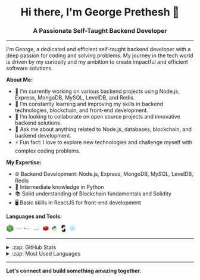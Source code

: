 <h1 align="center">Hi there, I'm George Prethesh 👋</h1>
<h3 align="center">A Passionate Self-Taught Backend Developer</h3>

---

I'm George, a dedicated and efficient self-taught backend developer with a deep passion for coding and solving problems. My journey in the tech world is driven by my curiosity and my ambition to create impactful and efficient software solutions.

**About Me:**

- 🔭 I’m currently working on various backend projects using Node.js, Express, MongoDB, MySQL, LevelDB, and Redis.
- 🌱 I’m constantly learning and improving my skills in backend technologies, blockchain, and front-end development.
- 👯 I’m looking to collaborate on open source projects and innovative backend solutions.
- 💬 Ask me about anything related to Node.js, databases, blockchain, and backend development.
- ⚡ Fun fact: I love to explore new technologies and challenge myself with complex coding problems.

**My Expertise:**

- 🌐 Backend Development: Node.js, Express, MongoDB, MySQL, LevelDB, Redis
- 🐍 Intermediate knowledge in Python
- 📚 Solid understanding of Blockchain fundamentals and Solidity
- 🖥️ Basic skills in ReactJS for front-end development

**Languages and Tools:**

<code><img height="20" src="https://raw.githubusercontent.com/github/explore/main/topics/nodejs/nodejs.png" alt="Node.js"></code>
<code><img height="20" src="https://raw.githubusercontent.com/github/explore/main/topics/express/express.png" alt="Express.js"></code>
<code><img height="20" src="https://raw.githubusercontent.com/github/explore/main/topics/mongodb/mongodb.png" alt="MongoDB"></code>
<code><img height="20" src="https://raw.githubusercontent.com/github/explore/main/topics/mysql/mysql.png" alt="MySQL"></code>
<code><img height="20" src="https://raw.githubusercontent.com/github/explore/main/topics/redis/redis.png" alt="Redis"></code>
<code><img height="20" src="https://raw.githubusercontent.com/github/explore/main/topics/python/python.png" alt="Python"></code>
<code><img height="20" src="https://raw.githubusercontent.com/github/explore/main/topics/solidity/solidity.png" alt="Solidity"></code>
<code><img height="20" src="https://raw.githubusercontent.com/github/explore/main/topics/react/react.png" alt="React"></code>

---

<details>
  <summary>:zap: GitHub Stats</summary>
  <img align="left" alt="George's GitHub Stats" src="https://github-readme-stats.vercel.app/api?username=gprethesh&show_icons=true&hide_border=true" />
</details>

<details>
  <summary>:zap: Most Used Languages</summary>
  <img align="left" alt="George's Most Used Languages" src="https://github-readme-stats.vercel.app/api/top-langs/?username=gprethesh&layout=compact" />
</details>

---

**Let's connect and build something amazing together.**

